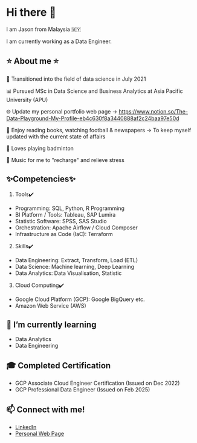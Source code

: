 # Hi there 👋

I am Jason from Malaysia 🇲🇾 

I am currently working as a Data Engineer.

## ⭐ About me ⭐

🚀 Transitioned into the field of data science in July 2021

📊 Pursued MSc in Data Science and Business Analytics at Asia Pacific University (APU) 

🌐 Update my personal portfolio web page -> https://www.notion.so/The-Data-Playground-My-Profile-eb4c630f8a3440888af2c24baa97e50d

📗 Enjoy reading books, watching football & newspapers -> To keep myself updated with the current state of affairs

🎾 Loves playing badminton 

🎼 Music for me to "recharge" and relieve stress

## ✨Competencies✨

1. Tools✔️

- Programming: SQL, Python, R Programming
- BI Platform / Tools: Tableau, SAP Lumira
- Statistic Software: SPSS, SAS Studio
- Orchestration: Apache Airflow / Cloud Composer
- Infrastructure as Code (IaC): Terraform

2. Skills✔️

- Data Engineering: Extract, Transform, Load (ETL)
- Data Science: Machine learning, Deep Learning
- Data Analytics: Data Visualisation, Statistic

3. Cloud Computing✔️

- Google Cloud Platform (GCP): Google BigQuery etc.
- Amazon Web Service (AWS)

## 🌱 I’m currently learning 
- Data Analytics
- Data Engineering

## 🎓 Completed Certification
- GCP Associate Cloud Engineer Certification (Issued on Dec 2022)
- GCP Professional Data Engineer (Issued on Feb 2025)

## 📫 Connect with me! 
- [LinkedIn](https://www.linkedin.com/in/junshengtan/) 
- [Personal Web Page](http://bitly.ws/umg9)

<!--
**jasontanx/jasontanx** is a ✨ _special_ ✨ repository because its `README.md` (this file) appears on your GitHub profile.

Here are some ideas to get you started:

- 🔭 I’m currently working on ...
- 🌱 I’m currently learning ...
- 👯 I’m looking to collaborate on ...
- 🤔 I’m looking for help with ...
- 💬 Ask me about ...
- 📫 How to reach me: ...
- 😄 Pronouns: ...
- ⚡ Fun fact: ...
-->
